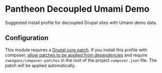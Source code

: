 # Pantheon Decoupled Umami Demo

Suggested install profile for decoupled Drupal sites with Umami demo data.

## Configuration

This module requires a [Drupal core patch](https://www.drupal.org/files/issues/2022-06-17/1356276-686.patch). If you install this profile with composer, [allow patches to be applied from dependencies](https://github.com/cweagans/composer-patches#allowing-patches-to-be-applied-from-dependencies) and require `cweagans/composer-patches` in the root of the project `composer.json` file. The patch will be applied automatically.
